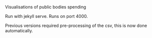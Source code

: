 Visualisations of public bodies spending

Run with jekyll serve. Runs on port 4000.

Previous versions required pre-processing of the csv, this is now done automatically.
